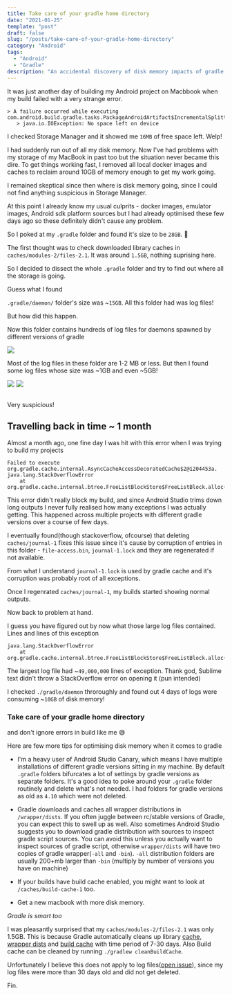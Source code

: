 ```yaml
---
title: Take care of your gradle home directory
date: "2021-01-25"
template: "post"
draft: false
slug: "/posts/take-care-of-your-gradle-home-directory"
category: "Android"
tags:
  - "Android"
  - "Gradle"
description: "An accidental discovery of disk memory impacts of gradle home directory"
---
```


It was just another day of building my Android project on Macbbook when my build failed with a very strange error.
```
> A failure occurred while executing com.android.build.gradle.tasks.PackageAndroidArtifact$IncrementalSplitterRunnable
   > java.io.IOException: No space left on device
```

I checked Storage Manager and it showed me `16MB` of free space left. Welp!

I had suddenly run out of all my disk memory. Now I've had problems with my storage of my MacBook in past too but the situation never became this dire. To get things working fast, I removed all local docker images and caches to reclaim around 10GB of memory enough to get my work going.

I remained skeptical since then where is disk memory going, since I could not find anything suspicious in Storage Manager.

At this point I already know my usual culprits - docker images, emulator images, Android sdk platform sources but I had already optimised these few days ago so these definitely didn't cause any problem.

So I poked at my `.gradle` folder and found it's size to be `28GB`. 🤯

The first thought was to check downloaded library caches in `caches/modules-2/files-2.1`. It was around `1.5GB`, nothing suprising here.

So I decided to dissect the whole `.gradle` folder and try to find out where all the storage is going.

Guess what I found

`.gradle/daemon/` folder's size was ~`15GB`. All this folder had was log files!

But how did this happen.

Now this folder contains hundreds of log files for daemons spawned by different versions of gradle

![](media/take-care-of-your-gradle-home-directory/daemon-directory.png)

Most of the log files in these folder are 1-2 MB or less. But then I found some log files whose size was ~1GB and even ~5GB!

<div class="image-container">
    <div style="float:left;margin-right:5px;">
        <img src="/media/take-care-of-your-gradle-home-directory/daemon-size-1.png"/>
    </div>
    <div style="float:left;margin-right:5px;">
        <img class="middle-img" src="/media/take-care-of-your-gradle-home-directory/daemon-size-2.png"/>
    </div>
</div>
<br>
<br>

Very suspicious!
## Travelling back in time ~ 1 month
Almost a month ago, one fine day I was hit with this error when I was trying to build my projects

```
Failed to execute org.gradle.cache.internal.AsyncCacheAccessDecoratedCache$2@1204453a.
java.lang.StackOverflowError
	at org.gradle.cache.internal.btree.FreeListBlockStore$FreeListBlock.alloc(FreeListBlockStore.java:222)
```

This error didn't really block my build, and since Android Studio trims down long outputs I never fully realised how many exceptions I was actually getting. This happened across multiple projects with different gradle versions over a course of few days.

I eventually found(though stackoverflow, ofcourse) that deleting `caches/journal-1` fixes this issue since it's cause by corruption of entries in this folder - `file-access.bin`, `journal-1.lock` and they are regenerated if not available.

From what I understand `journal-1.lock` is used by gradle cache and it's corruption was probably root of all exceptions.

Once I regenrated `caches/journal-1`, my builds started showing normal outputs.

Now back to problem at hand.

I guess you have figured out by now what those large log files contained. Lines and lines of this exception
```
java.lang.StackOverflowError
	at org.gradle.cache.internal.btree.FreeListBlockStore$FreeListBlock.alloc(FreeListBlockStore.java:222)
```

The largest log file had ~`49,000,000` lines of exception. Thank god, Sublime text didn't throw a StackOverflow error on opening it (pun intended)

I checked `./gradle/daemon` throroughly and found out 4 days of logs were consuming ~`10GB` of disk memory!

### Take care of your gradle home directory
and don't ignore errors in build like me 😅

Here are few more tips for optimising disk memory when it comes to gradle
- I'm a heavy user of Android Studio Canary, which means I have multiple installations of different gradle versions sitting in my machine.
By default `.gradle` folders bifurcates a lot of settings by gradle versions as separate folders. 
It's a good idea to poke around your `.gradle` folder routinely and delete what's not needed. I had folders for gradle versions as old as `4.10` which were not deleted.

- Gradle downloads and caches all wrapper distributions in `/wrapper/dists`. If you often juggle between rc/stable versions of Gradle, you can expect this to swell up as well. Also sometimes Android Studio suggests you to download gradle distribution with sources to inspect gradle script sources. You can avoid this unless you actually want to inspect sources of gradle script, otherwise `wrapper/dists` will have two copies of gradle wrapper(`-all` and `-bin`). `-all` distribution folders are usually 200+mb larger than `-bin` (multiply by number of versions you have on machine)

- If your builds have build cache enabled, you might want to look at `/caches/build-cache-1` too.
  
- Get a new macbook with more disk memory.

*Gradle is smart too*

I was pleasantly surprised that my `caches/modules-2/files-2.1` was only 1.5GB. This is because Gradle automatically cleans up library [cache, wrapper dists](https://docs.gradle.org/current/userguide/directory_layout.html#dir:gradle_user_home:cache_cleanup) and [build cache](https://docs.gradle.org/current/userguide/build_cache.html#sec:build_cache_configure_local) with time period of 7-30 days. Also Build cache can be cleaned by running `./gradlew cleanBuildCache`.

Unfortunately I believe this does not apply to log files([open issue](https://github.com/gradle/gradle/issues/8795)), since my log files were more than 30 days old and did not get deleted.

Fin.
